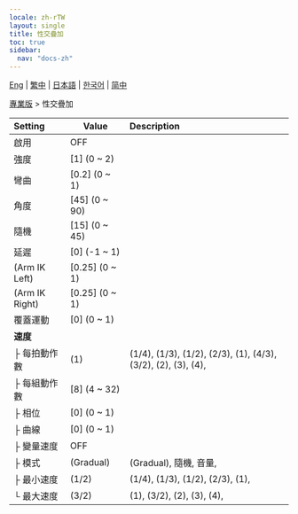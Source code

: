 ```yaml
---
locale: zh-rTW
layout: single
title: 性交疊加
toc: true
sidebar:
  nav: "docs-zh"
---
```

[Eng](/dancexr/menu/2025.4/actor/sex_overlay) | [繁中](/tw/dancexr/menu/2025.4/actor/sex_overlay) | [日本語](/jp/dancexr/menu/2025.4/actor/sex_overlay) | [한국어](/kr/dancexr/menu/2025.4/actor/sex_overlay) | [简中](/zh/dancexr/menu/2025.4/actor/sex_overlay)

[專業版](../menu#專業版) > 性交疊加



| Setting | Value | Description |
| :--- | --- | :--- |
| 啟用 | OFF | 
| 強度 | [1] (0 ~ 2) | 
| 彎曲 | [0.2] (0 ~ 1) | 
| 角度 | [45] (0 ~ 90) | 
| 隨機 | [15] (0 ~ 45) | 
| 延遲 | [0] (-1 ~ 1) | 
| (Arm IK Left) | [0.25] (0 ~ 1) | 
| (Arm IK Right) | [0.25] (0 ~ 1) | 
| 覆蓋運動 | [0] (0 ~ 1) | 
| **速度** | | 
| ├ 每拍動作數 | (1) | (1/4), (1/3), (1/2), (2/3), (1), (4/3), (3/2), (2), (3), (4), 
| ├ 每組動作數 | [8] (4 ~ 32) | 
| ├ 相位 | [0] (0 ~ 1) | 
| ├ 曲線 | [0] (0 ~ 1) | 
| ├ 變量速度 | OFF | 
| ├ 模式 | (Gradual) | (Gradual), 隨機, 音量, 
| ├ 最小速度 | (1/2) | (1/4), (1/3), (1/2), (2/3), (1), 
| └ 最大速度 | (3/2) | (1), (3/2), (2), (3), (4), 
